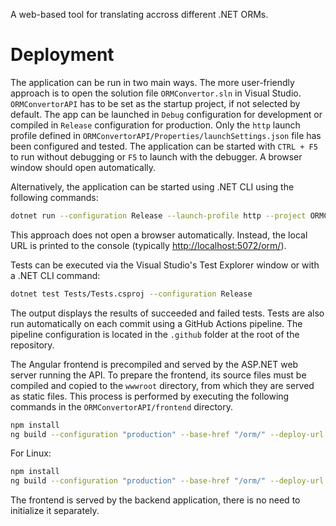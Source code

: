 A web-based tool for translating accross different .NET ORMs.

# Deployment
The application can be run in two main ways. The more user-friendly approach is to open the solution file `ORMConvertor.sln` in Visual Studio. `ORMConvertorAPI` has to be set as the startup project, if not selected by default. The app can be launched in `Debug` configuration for development or compiled in `Release` configuration for production. Only the `http` launch profile defined in `ORMConvertorAPI/Properties/launchSettings.json` file has been configured and tested. The application can be started with `CTRL + F5` to run without debugging or `F5` to launch with the debugger. A browser window should open automatically.

Alternatively, the application can be started using .NET CLI using the following commands:
```sh
dotnet run --configuration Release --launch-profile http --project ORMConvertorAPI/ORMConvertorAPI.csproj
```
This approach does not open a browser automatically. Instead, the local URL is printed to the console (typically [http://localhost:5072/orm/](http://localhost:5072/orm/)).

Tests can be executed via the Visual Studio's Test Explorer window or with a .NET CLI command:
```sh
dotnet test Tests/Tests.csproj --configuration Release
```
The output displays the results of succeeded and failed tests. Tests are also run automatically on each commit using a GitHub Actions pipeline. The pipeline configuration is located in the `.github` folder at the root of the repository.

The Angular frontend is precompiled and served by the ASP.NET web server running the API. To prepare the frontend, its source files must be compiled and copied to the `wwwroot` directory, from which they are served as static files. This process is performed by executing the following commands in the `ORMConvertorAPI/frontend` directory.
```sh
npm install
ng build --configuration "production" --base-href "/orm/" --deploy-url "/orm/" && rmdir /s /q "..\wwwroot" && mkdir "..\wwwroot" && xcopy /s /e /y "dist\browser\*" "..\wwwroot\"
```

For Linux:
```sh
npm install
ng build --configuration "production" --base-href "/orm/" --deploy-url "/orm/" && rm -rf "../wwwroot" && mkdir "../wwwroot" && cp -r dist/browser/* ../wwwroot/
```

The frontend is served by the backend application, there is no need to initialize it separately.
